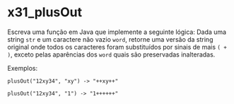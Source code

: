 # x31_plusOut

Escreva uma função em Java que implemente a seguinte lógica: Dada uma string `str` e um caractere não vazio `word`, retorne uma versão da string original onde todos os caracteres foram substituídos por sinais de mais `( + )`, exceto pelas aparências dos `word` quais são preservadas inalteradas.

Exemplos:

```
plusOut("12xy34", "xy") -> "++xy++" 

plusOut("12xy34", "1") -> "1++++++"
```